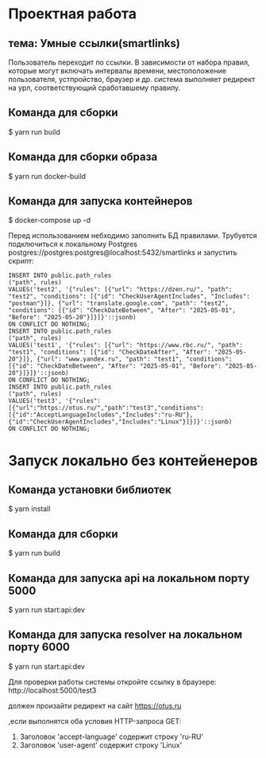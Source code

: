 # Проектная работа
## тема: Умные ссылки(smartlinks)
Пользователь переходит по ссылки. В зависимости от набора правил, которые могут включать интервалы времени, местоположение пользователя, устпройство, браузер и др. система выполняет редирект на урл, соответствующий  сработавшему правилу.

## Команда для сборки
$ yarn run build

## Команда для сборки образа 
$ yarn run docker-build

## Команда для запуска контейнеров 
$ docker-compose up -d


Перед использованием небходимо заполнить БД правилами. Трубуется подключиться к локальному Postgres 
postgres://postgres:postgres@localhost:5432/smartlinks
и запустить скрипт:

```
INSERT INTO public.path_rules
("path", rules)
VALUES('test2', '{"rules": [{"url": "https://dzen.ru/", "path": "test2", "conditions": [{"id": "CheckUserAgentIncludes", "Includes": "postman"}]}, {"url": "translate.google.com", "path": "test2", "conditions": [{"id": "CheckDateBetween", "After": "2025-05-01", "Before": "2025-05-20"}]}]}'::jsonb)
ON CONFLICT DO NOTHING;
INSERT INTO public.path_rules
("path", rules)
VALUES('test1', '{"rules": [{"url": "https://www.rbc.ru/", "path": "test1", "conditions": [{"id": "CheckDateAfter", "After": "2025-05-20"}]}, {"url": "www.yandex.ru", "path": "test1", "conditions": [{"id": "CheckDateBetween", "After": "2025-05-01", "Before": "2025-05-20"}]}]}'::jsonb)
ON CONFLICT DO NOTHING;
INSERT INTO public.path_rules
("path", rules)
VALUES('test3', '{"rules":[{"url":"https://otus.ru/","path":"test3","conditions":[{"id":"AcceptLanguageIncludes","Includes":"ru-RU"},{"id":"CheckUserAgentIncludes","Includes":"Linux"}]}]}'::jsonb)
ON CONFLICT DO NOTHING;
```

# Запуск локально без контейенеров

## Команда установки библиотек
$ yarn install

## Команда для сборки
$ yarn run build

## Команда для запуска api на локальном порту 5000
$ yarn run start:api:dev

## Команда для запуска resolver на локальном порту 6000
$ yarn run start:api:dev


Для проверки работы системы откройте ссылку в браузере:
http://localhost:5000/test3

должен произайти редирект на сайт https://otus.ru

,если выполнятся оба условия HTTP-запроса GET:
1) Заголовок 'accept-language' содержит строку 'ru-RU'
2) Заголовок 'user-agent' содержит строку 'Linux'









